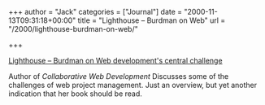+++
author = "Jack"
categories = ["Journal"]
date = "2000-11-13T09:31:18+00:00"
title = "Lighthouse – Burdman on Web"
url = "/2000/lighthouse-burdman-on-web/"

+++

[Lighthouse &#8211; Burdman on Web development's central challenge][1]

Author of _Collaborative Web Development_ Discusses some of the challenges of web project management. Just an overview, but yet another indication that her book should be read.

 [1]: http://www.shorewalker.com/commerce/commerce96.html